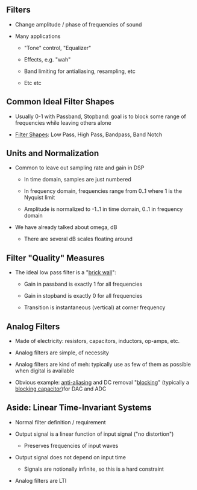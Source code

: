 ## Filters

* Change amplitude / phase of frequencies of sound

* Many applications

    * "Tone" control, "Equalizer"

    * Effects, e.g. "wah"

    * Band limiting for antialiasing, resampling, etc

    * Etc etc

## Common Ideal Filter Shapes

* Usually 0-1 with Passband, Stopband: goal is to block some
  range of frequencies while leaving others alone

* [Filter Shapes](https://www.electronics-tutorials.ws/wp-content/uploads/2018/05/filter-fil79.gif):
  Low Pass, High Pass, Bandpass, Band Notch

## Units and Normalization

* Common to leave out sampling rate and gain in DSP

    * In time domain, samples are just numbered

    * In frequency domain, frequencies range from 0..1
      where 1 is the Nyquist limit

    * Amplitude is normalized to -1..1 in time domain,
      0..1 in frequency domain

* We have already talked about omega, dB

    * There are several dB scales floating around

## Filter "Quality" Measures

* The ideal low pass filter is a
  "[brick wall](https://www.electronics-tutorials.ws/filter/fil57.gif)":

    * Gain in passband is exactly 1 for all frequencies

    * Gain in stopband is exactly 0 for all frequencies

    * Transition is instantaneous (vertical) at corner frequency

## Analog Filters

* Made of electricity: resistors, capacitors, inductors,
  op-amps, etc.

* Analog filters are simple, of necessity

* Analog filters are kind of meh: typically use as few of them as
  possible when digital is available

* Obvious example:
  [anti-aliasing](https://e2e.ti.com/blogs_/archives/b/onboard/archive/2013/10/08/no-anti-aliasing-filter-look-twice-at-your-circuit)
  and DC removal
  "[blocking](https://www.knowles.com/docs/default-source/default-document-library/dc-blocking-filter.pdf?sfvrsn=6)"
  (typically a [blocking capacitor](https://www.google.com/search?q=blocking+capacitor&oq=blocking+capacitor&aqs=chrome..69i57.2139j0j4))for DAC and ADC


## Aside: Linear Time-Invariant Systems

* Normal filter definition / requirement

* Output signal is a linear function of input signal ("no distortion")

    * Preserves frequencies of input waves

* Output signal does not depend on input time

    * Signals are notionally infinite, so this is a hard
      constraint

* Analog filters are LTI
